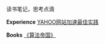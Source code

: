 读书笔记，思考点滴

**Experience**
[YAHOO网站加速最佳实践][1]

**Books**
[《算法帝国》][2]


  [1]: https://github.com/fwon/blog/issues/1
  [2]: http://linux.cn/article-3142-1.html?fromuid=1
